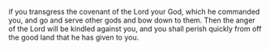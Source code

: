 if you transgress the covenant of the Lord your God, which he commanded you, and go and serve other gods and bow down to them. Then the anger of the Lord will be kindled against you, and you shall perish quickly from off the good land that he has given to you.
